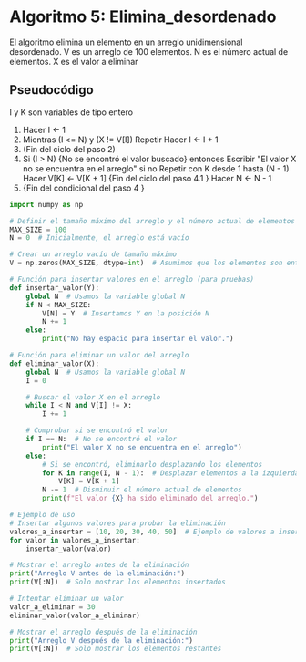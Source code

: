 # Algoritmo 5: Elimina_desordenado
El algoritmo elimina un elemento en un arreglo unidimensional desordenado. V es un arreglo de 100 elementos. N es el número actual de elementos. X es el valor a eliminar

## Pseudocódigo

I y K son variables de tipo entero

1. Hacer I <- 1
2. Mientras (I <= N) y (X != V[I]) Repetir
Hacer I <- I + 1
3. (Fin del ciclo del paso 2)
4. Si (I > N) {No se encontró el valor buscado}
entonces
Escribir "El valor X no se encuentra en el arreglo"
si no
Repetir con K desde 1 hasta (N - 1)
Hacer V[K] <- V[K + 1]
{Fin del ciclo del paso 4.1 }
Hacer N <- N - 1
5. {Fin del condicional del paso 4 }

```python
import numpy as np

# Definir el tamaño máximo del arreglo y el número actual de elementos
MAX_SIZE = 100
N = 0  # Inicialmente, el arreglo está vacío

# Crear un arreglo vacío de tamaño máximo
V = np.zeros(MAX_SIZE, dtype=int)  # Asumimos que los elementos son enteros

# Función para insertar valores en el arreglo (para pruebas)
def insertar_valor(Y):
    global N  # Usamos la variable global N
    if N < MAX_SIZE:
        V[N] = Y  # Insertamos Y en la posición N
        N += 1
    else:
        print("No hay espacio para insertar el valor.")

# Función para eliminar un valor del arreglo
def eliminar_valor(X):
    global N  # Usamos la variable global N
    I = 0

    # Buscar el valor X en el arreglo
    while I < N and V[I] != X:
        I += 1

    # Comprobar si se encontró el valor
    if I == N:  # No se encontró el valor
        print("El valor X no se encuentra en el arreglo")
    else:
        # Si se encontró, eliminarlo desplazando los elementos
        for K in range(I, N - 1):  # Desplazar elementos a la izquierda
            V[K] = V[K + 1]
        N -= 1  # Disminuir el número actual de elementos
        print(f"El valor {X} ha sido eliminado del arreglo.")

# Ejemplo de uso
# Insertar algunos valores para probar la eliminación
valores_a_insertar = [10, 20, 30, 40, 50]  # Ejemplo de valores a insertar
for valor in valores_a_insertar:
    insertar_valor(valor)

# Mostrar el arreglo antes de la eliminación
print("Arreglo V antes de la eliminación:")
print(V[:N])  # Solo mostrar los elementos insertados

# Intentar eliminar un valor
valor_a_eliminar = 30
eliminar_valor(valor_a_eliminar)

# Mostrar el arreglo después de la eliminación
print("Arreglo V después de la eliminación:")
print(V[:N])  # Solo mostrar los elementos restantes

```